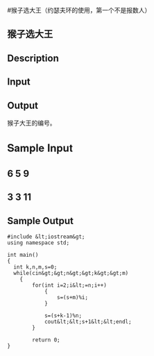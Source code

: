 #猴子选大王（约瑟夫环的使用，第一个不是报数人）
##  猴子选大王



##  Description

 

 

##  Input

 

##  Output

 猴子大王的编号。

 

##  
  
  <h2 style="margin:0px; font-family:'Helvetica Neue',Helvetica,Arial,sans-serif; font-size:24px; line-height:36px"> Sample Input <img width="16" src="https://raw.githubusercontent.com/Double2hao/xujiajia_blog/main/img/1750.png" id="copy_input" alt="" style="height:auto; border:0px; vertical-align:middle">

##  6 5 9

##  3 3 11 
    
    

##  Sample Output

```
#include &lt;iostream&gt;
using namespace std;

int main()
{
  int k,n,m,s=0;
  while(cin&gt;&gt;n&gt;&gt;k&gt;&gt;m)
    {
        for(int i=2;i&lt;=n;i++)
            {
                s=(s+m)%i;
            }

            s=(s+k-1)%n;
            cout&lt;&lt;s+1&lt;&lt;endl;
        }

        return 0;
}
```